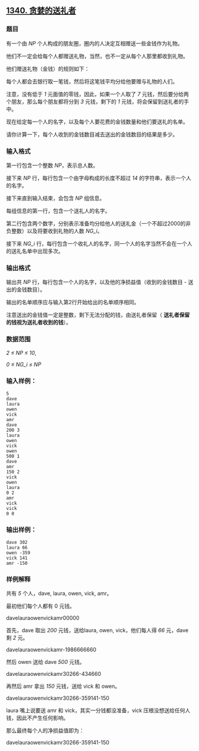 ## [1340. 贪婪的送礼者](https://www.acwing.com/problem/content/1342/)

### 题目

有一个由 *NP* 个人构成的朋友圈，圈内的人决定互相赠送一些金钱作为礼物。

他们不一定会给每个人都赠送礼物，当然，也不一定从每个人那里都收到礼物。

他们赠送礼物（金钱）的规则如下：

每个人都会去银行取一笔钱，然后将这笔钱平均分给他要赠与礼物的人们。

注意，没有低于 *1* 元面值的零钱，因此，如果一个人取了 *7* 元钱，然后要分给两个朋友，那么每个朋友都将分到 *3* 元钱，剩下的 *1* 元钱，将会保留到送礼者的手中。

现在给定每一个人的名字，以及每个人要花费的金钱数量和他们要送礼的名单。

请你计算一下，每个人收到的金钱数目减去送出的金钱数目的结果是多少。

### 输入格式

第一行包含一个整数 *NP*，表示总人数。

接下来 *NP* 行，每行包含一个由字母构成的长度不超过 *14* 的字符串，表示一个人的名字。

接下来直到输入结束，会包含 *NP* 组信息。

每组信息的第一行，包含一个送礼人的名字。

第二行包含两个数字，分别表示准备均分给他人的送礼金（一个不超过2000的非负整数）以及将要收到礼物的人数 *NG_i*。

接下来 *NG_i* 行，每行包含一个收礼人的名字，同一个人的名字当然不会在一个人的送礼名单中出现多次。

### 输出格式

输出共 *NP* 行，每行包含一个人的名字，以及他的净损益值（收到的金钱数目 - 送出的金钱数目）。

输出的名单顺序应与输入第2行开始给出的名单顺序相同。

注意送出的金钱值一定是整数，剩下无法分配的钱，由送礼者保留（ **送礼者保留的钱视为送礼者收到的钱**）。

### 数据范围

*2 ≤ NP ≤ 10*,

*0 ≤ NG_i ≤ NP*

### 输入样例：

```
5
dave
laura
owen
vick
amr
dave
200 3
laura
owen
vick
owen
500 1
dave
amr
150 2
vick
owen
laura
0 2
amr
vick
vick
0 0
```

### 输出样例：

```
dave 302
laura 66
owen -359
vick 141
amr -150
```

### 样例解释

共有 *5* 个人，dave, laura, owen, vick, amr。

最初他们每个人都有 0 元钱。

davelauraowenvickamr00000

首先，dave 取出 *200* 元钱，送给laura, owen, vick，他们每人得 *66* 元，dave 剩 *2* 元。

davelauraowenvickamr-1986666660

然后 owen 送给 dave *500* 元钱。

davelauraowenvickamr30266-434660

再然后 amr 拿出 *150* 元钱，送给 vick 和 owen。

davelauraowenvickamr30266-359141-150

laura 嘴上说要送 amr 和 vick，其实一分钱都没准备，vick 压根没想送给任何人钱，因此不产生任何影响。

那么最终每个人的净损益值即为：

davelauraowenvickamr30266-359141-150
